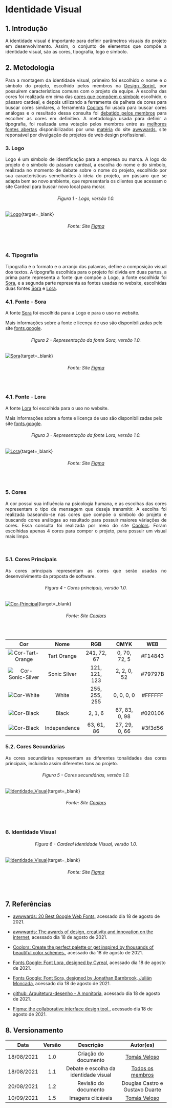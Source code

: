 # Identidade Visual

## 1. Introdução

<p align = "justify">A identidade visual é importante para definir parâmetros visuais do projeto em desenvolvimento. Assim, o conjunto de elementos que compõe a identidade visual, são as cores, tipografia, logo e símbolo.</p>

## 2. Metodologia

<p align = "justify" markdown="1"> Para a montagem da identidade visual, primeiro foi escolhido o nome e o símbolo do projeto, escolhido pelos membros na <a href="https://unbarqdsw2021-1.github.io/2021.1_G04_Cardeal/desenhoSoftwareBase/designSprint/">Design Sprint</a>, por possuírem características comuns com o projeto da equipe. A escolha das cores foi realizada em cima das <a href="https://www.figma.com/proto/DKWzd4WjiCNoDUUINY1U4v/Identidade-Visual-Cardeal?node-id=11%3A23" target="_blank">cores que compõem o símbolo</a> escolhido, o pássaro cardeal, e depois utilizando a ferramenta de palheta de cores para buscar cores similares, a ferramenta <a href="https://coolors.co/" target="_blank">Coolors</a> foi usada para buscar cores análogas e o resultado dessa consulta foi <a href="https://unbarqdsw2021-1.github.io/2021.1_G04_Cardeal/modelagem/debateIdentidadeVisual/">debatido pelos membros</a> para escolher as cores em definitivo. A metodologia usada para definir a tipografia, foi realizada uma votação pelos membros entre as <a href="https://www.figma.com/proto/DKWzd4WjiCNoDUUINY1U4v/Identidade-Visual-Cardeal?node-id=3%3A4">melhores fontes abertas</a> disponibilizados por uma <a href="https://www.awwwards.com/20-best-web-fonts-from-google-web-fonts-and-font-face.html" target="_blank">matéria</a> do site <a href="https://www.awwwards.com/" target="_blank">awwwards</a>, site reponsável por divulgação de projetos de web design profissional.</p>

### 3. Logo

<p align = "justify"> Logo é um símbolo de identificação para a empresa ou marca. A logo do projeto é o símbolo do pássaro cardeal, a escolha do nome e do símbolo, realizada no momento de debate sobre o nome do projeto, escolhido por sua características semelhantes à ideia do projeto, um pássaro que se adapta bem ao novo ambiente, que representaria os clientes que acessam o site Cardeal para buscar novo local para morar.</p>

<h6 align = "center">Figura 1 - Logo, versão 1.0.</h6>

<!-- ![Logo](../desenhoSoftwareBase/img/IdentidadeVisual/logo.png) -->

[![Logo](../desenhoSoftwareBase/img/IdentidadeVisual/logo.png)](../desenhoSoftwareBase/img/IdentidadeVisual/logo.png){target=\_blank}

<h6 align = "center">Fonte: Site <a href="https://www.figma.com/proto/DKWzd4WjiCNoDUUINY1U4v/Identidade-Visual-Cardeal?node-id=6%3A6" target="_blank">Figma</a></h6></br>
 
### 4. Tipografia

<p align = "justify"> Tipografia é o formato e o arranjo das palavras, define a composição visual dos textos. A tipografia escolhida para o projeto foi divida em duas partes, a prima parte representa a fonte que compõe a Logo, a fonte escolhida foi <a href="https://fonts.google.com/specimen/Sora?query=sora" target="_blank">Sora</a>, e a segunda parte representa as fontes usadas no website, escolhidas duas fontes <a href="https://fonts.google.com/specimen/Sora?query=sora" target="_blank">Sora</a> e <a href="https://fonts.google.com/specimen/Lora?query=lora#standard-styles" target="_blank">Lora</a>.</p>

### 4.1. Fonte - Sora

<p align = "justify">A fonte <a href="https://fonts.google.com/specimen/Sora?query=sora" target="_blank">Sora</a> foi escolhida para a Logo e para o uso no website.

Mais informações sobre a fonte e licença de uso são disponibilizadas pelo site <a href="https://fonts.google.com/specimen/Sora?query=Jonathan+Barnbrook" target="_blank">fonts.google</a>.</p>

<h6 align = "center">Figura 2 - Representação da fonte Sora, versão 1.0.</h6>

[![Sora](../desenhoSoftwareBase/img/IdentidadeVisual/sora.png)](../desenhoSoftwareBase/img/IdentidadeVisual/sora.png){target=\_blank}

<h6 align = "center">Fonte: Site <a href="https://www.figma.com/proto/DKWzd4WjiCNoDUUINY1U4v/Identidade-Visual-Cardeal?node-id=50%3A5" target="_blank">Figma</a></h6></br>

### 4.1. Fonte - Lora

<p align = "justify">A fonte <a href="https://fonts.google.com/specimen/Lora?query=Cyreal" target="_blank">Lora</a> foi escolhida para o uso no website.

Mais informações sobre a fonte e licença de uso são disponibilizadas pelo site <a href="https://fonts.google.com/specimen/Sora?query=Jonathan+Barnbrook" target="_blank">fonts.google</a>.</p>

<h6 align = "center">Figura 3 - Representação da fonte Lora, versão 1.0.</h6>

<!-- ![Lora](../desenhoSoftwareBase/img/IdentidadeVisual/lora.png) -->

[![Lora](../desenhoSoftwareBase/img/IdentidadeVisual/lora.png)](../desenhoSoftwareBase/img/IdentidadeVisual/lora.png){target=\_blank}

<h6 align = "center">Fonte: Site <a href="https://www.figma.com/proto/DKWzd4WjiCNoDUUINY1U4v/Identidade-Visual-Cardeal?node-id=50%3A86" target="_blank">Figma</a></h6></br>

### 5. Cores

<p align = "justify"> A cor possui sua influência na psicologia humana, e as escolhas das cores representam o tipo de mensagem que deseja transmitir. A escolha foi realizada baseando-se nas cores que compõe o símbolo do projeto e buscando cores análogas ao resultado para possuir maiores váriações de cores. Essa consulta foi realizada por meio do site <a href="https://coolors.co/" target="_blank">Coolors</a>. Foram escolhidas apenas 4 cores para compor o projeto, para possuir um visual mais limpo.</p><br/>

### 5.1. Cores Principais

<p align = "justify"> As cores principais representam as cores que serão usadas no desenvolvimento da proposta de software.</p>

<h6 align = "center">Figura 4 - Cores principais, versão 1.0.</h6>

[![Cor-Principal](../desenhoSoftwareBase/img/IdentidadeVisual/corPrincipal.png)](../desenhoSoftwareBase/img/IdentidadeVisual/corPrincipal.png){target=\_blank}

<h6 align = "center">Fonte: Site <a href="https://coolors.co/f14843-79797b-ffffff-020106-3f3d56" target="_blank">Coolors</a></h6></br>

|                                  **Cor**                                  |   **Nome**   |    **RGB**    |   **CMYK**    | **WEB** |
| :-----------------------------------------------------------------------: | :----------: | :-----------: | :-----------: | :-----: |
|  ![Cor-Tart-Orange](../desenhoSoftwareBase/img/IdentidadeVisual/red.png)  | Tart Orange  |  241, 72, 67  | 0, 70, 72, 5  | #F14843 |
| ![Cor-Sonic-Silver](../desenhoSoftwareBase/img/IdentidadeVisual/grey.png) | Sonic Silver | 121, 121, 123 |  2, 2, 0, 52  | #79797B |
|    ![Cor-White](../desenhoSoftwareBase/img/IdentidadeVisual/white.png)    |    White     | 255, 255, 255 |  0, 0, 0, 0   | #FFFFFF |
|    ![Cor-Black](../desenhoSoftwareBase/img/IdentidadeVisual/black.png)    |    Black     |    2, 1, 6    | 67, 83, 0, 98 | #020106 |
|   ![Cor-Black](../desenhoSoftwareBase/img/IdentidadeVisual/purple.png)    | Independence |  63, 61, 86   | 27, 29, 0, 66 | #3f3d56 |

### 5.2. Cores Secundárias

<p align = "justify"> As cores secundárias representam as diferentes tonalidades das cores principais, incluindo assim diferentes tons ao projeto.</p>

<h6 align = "center">Figura 5 - Cores secundárias, versão 1.0.</h6>

[![Identidade_Visual](../desenhoSoftwareBase/img/IdentidadeVisual/corSecundaria.png)](../desenhoSoftwareBase/img/IdentidadeVisual/corSecundaria.png){target=\_blank}

<h6 align = "center">Fonte: Site <a href="https://coolors.co/" target="_blank">Coolors</a></h6></br>

### 6. Identidade Visual

<h6 align = "center">Figura 6 - Cardeal Identidade Visual, versão 1.0.</h6>

[![Identidade_Visual](../desenhoSoftwareBase/img/IdentidadeVisual/idVisual.png)](../desenhoSoftwareBase/img/IdentidadeVisual/idVisual.png){target=\_blank}

<h6 align = "center">Fonte: Site <a href="https://www.figma.com/proto/DKWzd4WjiCNoDUUINY1U4v/Identidade-Visual-Cardeal?node-id=63%3A2" target="_blank">Figma</a></h6></br>

## 7. Referências

- [awwwards: 20 Best Google Web Fonts](https://www.awwwards.com/20-best-web-fonts-from-google-web-fonts-and-font-face.html), acessado dia 18 de agosto de 2021.

- [awwwards: The awards of design, creativity and innovation on the internet](https://www.awwwards.com/), acessado dia 18 de agosto de 2021.

- [Coolors: Create the perfect palette or get inspired by thousands of beautiful color schemes.](https://coolors.co/), acessado dia 18 de agosto de 2021.

- [Fonts Google: Font Lora, designed by Cyreal](https://fonts.google.com/specimen/Lora?query=lora#standard-styles), acessado dia 18 de agosto de 2021.

- [Fonts Google: Font Sora, designed by Jonathan Barnbrook, Julián Moncada](https://fonts.google.com/specimen/Sora?query=sora), acessado dia 18 de agosto de 2021.

- [github: Arquitetura-desenho - A monitoria](https://2019-2-arquitetura-desenho.github.io/wiki/dinamica_seminario_II/identidade_visual/), acessado dia 18 de agosto de 2021.

- [Figma: the collaborative interface design tool.](https://www.figma.com), acessado dia 18 de agosto de 2021.

## 8. Versionamento

|    Data    | Versão |               Descrição               |                                                 Autor(es)                                                  |
| :--------: | :----: | :-----------------------------------: | :--------------------------------------------------------------------------------------------------------: |
| 18/08/2021 |  1.0   |         Criação do documento          |                               [Tomás Veloso](https://github.com/tomasvelos0)                               |
| 18/08/2021 |  1.1   | Debate e escolha da identidade visual | [Todos os membros](https://unbarqdsw2021-1.github.io/2021.1_G04_Cardeal/modelagem/debateIdentidadeVisual/) |
| 20/08/2021 |  1.2   |         Revisão do documento          |                                      Douglas Castro e Gustavo Duarte                                       |
| 10/09/2021 |  1.5   |           Imagens clicáveis           |                               [Tomás Veloso](https://github.com/tomasvelos0)                               |
